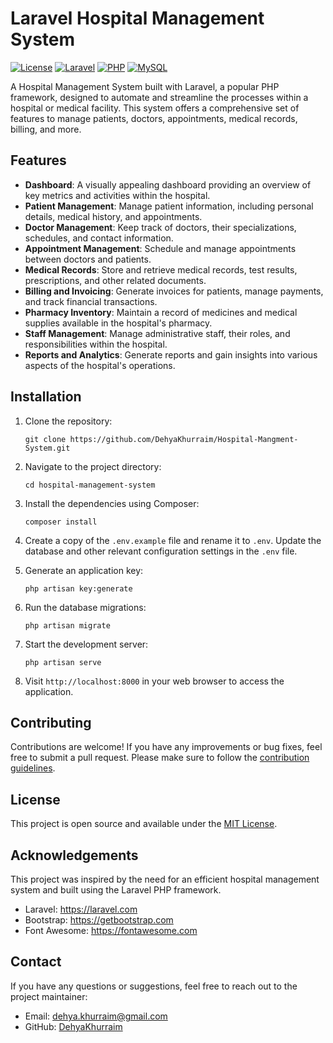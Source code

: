 # Laravel Hospital Management System

[![License](https://img.shields.io/badge/license-MIT-blue.svg)](https://github.com/your-username/hospital-management-system/blob/main/LICENSE)
[![Laravel](https://img.shields.io/badge/laravel-8.x-red.svg)](https://laravel.com)
[![PHP](https://img.shields.io/badge/php-7.4%2B-purple.svg)](https://www.php.net)
[![MySQL](https://img.shields.io/badge/mysql-5.7%2B-blue.svg)](https://www.mysql.com)

A Hospital Management System built with Laravel, a popular PHP framework, designed to automate and streamline the processes within a hospital or medical facility. This system offers a comprehensive set of features to manage patients, doctors, appointments, medical records, billing, and more.

## Features

- **Dashboard**: A visually appealing dashboard providing an overview of key metrics and activities within the hospital.
- **Patient Management**: Manage patient information, including personal details, medical history, and appointments.
- **Doctor Management**: Keep track of doctors, their specializations, schedules, and contact information.
- **Appointment Management**: Schedule and manage appointments between doctors and patients.
- **Medical Records**: Store and retrieve medical records, test results, prescriptions, and other related documents.
- **Billing and Invoicing**: Generate invoices for patients, manage payments, and track financial transactions.
- **Pharmacy Inventory**: Maintain a record of medicines and medical supplies available in the hospital's pharmacy.
- **Staff Management**: Manage administrative staff, their roles, and responsibilities within the hospital.
- **Reports and Analytics**: Generate reports and gain insights into various aspects of the hospital's operations.

## Installation

1. Clone the repository:

   ```shell
   git clone https://github.com/DehyaKhurraim/Hospital-Mangment-System.git
   ```

2. Navigate to the project directory:

   ```shell
   cd hospital-management-system
   ```

3. Install the dependencies using Composer:

   ```shell
   composer install
   ```

4. Create a copy of the `.env.example` file and rename it to `.env`. Update the database and other relevant configuration settings in the `.env` file.

5. Generate an application key:

   ```shell
   php artisan key:generate
   ```

6. Run the database migrations:

   ```shell
   php artisan migrate
   ```

7. Start the development server:

   ```shell
   php artisan serve
   ```

8. Visit `http://localhost:8000` in your web browser to access the application.

## Contributing

Contributions are welcome! If you have any improvements or bug fixes, feel free to submit a pull request. Please make sure to follow the [contribution guidelines](CONTRIBUTING.md).

## License

This project is open source and available under the [MIT License](LICENSE).

## Acknowledgements

This project was inspired by the need for an efficient hospital management system and built using the Laravel PHP framework.

- Laravel: https://laravel.com
- Bootstrap: https://getbootstrap.com
- Font Awesome: https://fontawesome.com

## Contact

If you have any questions or suggestions, feel free to reach out to the project maintainer:

- Email: dehya.khurraim@gmail.com
- GitHub: [DehyaKhurraim](https://github.com/DehyaKhurraim/Hospital-Mangment-System)
